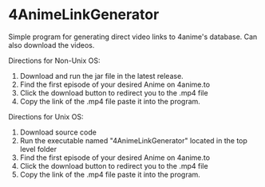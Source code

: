 # 4AnimeLinkGenerator
Simple program for generating direct video links to 4anime's database. Can also download the videos.

Directions for Non-Unix OS:
1. Download and run the jar file in the latest release.
2. Find the first episode of your desired Anime on 4anime.to
3. Click the download button to redirect you to the .mp4 file 
4. Copy the link of the .mp4 file paste it into the program.

Directions for Unix OS:
1. Download source code
2. Run the executable named "4AnimeLinkGenerator" located in the top level folder
3. Find the first episode of your desired Anime on 4anime.to
4. Click the download button to redirect you to the .mp4 file 
5. Copy the link of the .mp4 file paste it into the program.
